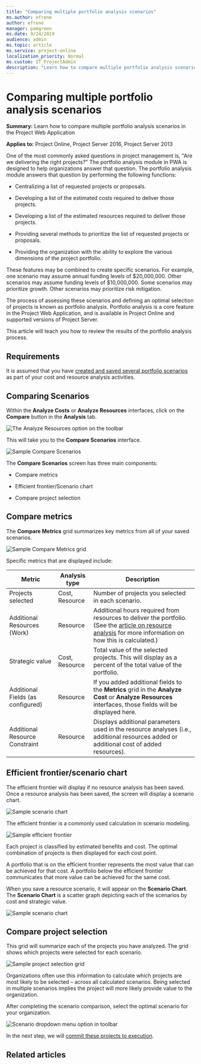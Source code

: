 ```yaml
---
title: "Comparing multiple portfolio analysis scenarios"
ms.author: efrene
author: efrene
manager: pamgreen
ms.date: 9/24/2019
audience: admin
ms.topic: article
ms.service: project-online
localization_priority: Normal
ms.custom: IT_ProjectAdmin
description: "Learn how to compare multiple portfolio analysis scenarios in the Project Web Application."
---
```


# Comparing multiple portfolio analysis scenarios

**Summary:** Learn how to compare multiple portfolio analysis scenarios in the Project Web Application

**Applies to:** Project Online, Project Server 2016, Project Server 2013

One of the most commonly asked questions in project management is, "Are we delivering the right projects?" The portfolio analysis module in PWA is designed to help organizations answer that question. The portfolio analysis module answers that question by performing the following functions:

- Centralizing a list of requested projects or proposals.

- Developing a list of the estimated costs required to deliver those projects.

- Developing a list of the estimated resources required to deliver those projects.

- Providing several methods to prioritize the list of requested projects or proposals.

- Providing the organization with the ability to explore the various dimensions of the project portfolio.

These features may be combined to create specific scenarios. For example, one scenario may assume annual funding levels of $20,000,000. Other scenarios may assume funding levels of $10,000,000. Some scenarios may prioritize growth. Other scenarios may prioritize risk mitigation.

The process of assessing these scenarios and defining an optimal selection of projects is known as portfolio analysis. Portfolio analysis is a core feature in the Project Web Application, and is available in Project Online and supported versions of Project Server.

This article will teach you how to review the results of the portfolio analysis process.

## Requirements

It is assumed that you have [created and saved several portfolio scenarios](creating-a-portfolio-analysis.md) as part of your cost and resource analysis activities.

## Comparing Scenarios

Within the **Analyze Costs** or **Analyze Resources** interfaces, click on the **Compare** button in the **Analysis** tab.

![The Analyze Resources option on the toolbar](media/13-image1.png)

This will take you to the **Compare Scenarios** interface.

![Sample Compare Scenarios](media/13-image2.png)

The **Compare Scenarios** screen has three main components:

- Compare metrics

- Efficient frontier/Scenario chart

- Compare project selection

## Compare metrics

The **Compare Metrics** grid summarizes key metrics from all of your saved scenarios.

![Sample Compare Metrics grid](media/13-image3.png)

Specific metrics that are displayed include:

| Metric                            | Analysis type  | Description                                                                                                                                               |
| --------------------------------- | -------------- | --------------------------------------------------------------------------------------------------------------------------------------------------------- |
| Projects selected                 | Cost, Resource | Number of projects you selected in each scenario.                                                                                                         |
| Additional Resources (Work)       | Resource       | Additional hours required from resources to deliver the portfolio. (See the [article on resource analysis](resource-analysis-overview.md) for more information on how this is calculated.) |
| Strategic value                   | Cost, Resource | Total value of the selected projects. This will display as a percent of the total value of the portfolio.                                                 |
| Additional Fields (as configured) | Resource       | If you added additional fields to the **Metrics** grid in the **Analyze Cost** or **Analyze Resources** interfaces, those fields will be displayed here.  |
| Additional Resource Constraint    | Resource       | Displays additional parameters used in the resource analyses (i.e., additional resources added or additional cost of added resources).                      |

## Efficient frontier/scenario chart

The efficient frontier will display if no resource analysis has been saved. Once a resource analysis has been saved, the screen will display a scenario chart.

![Sample scenario chart](media/13-image4.png)

The efficient frontier is a commonly used calculation in scenario modeling.

![Sample efficient frontier](media/13-image5.png)

Each project is classified by estimated benefits and cost. The optimal combination of projects is then displayed for each cost point.

A portfolio that is on the efficient frontier represents the most value that can be achieved for that cost. A portfolio below the efficient frontier communicates that more value can be achieved for the same cost.

When you save a resource scenario, it will appear on the **Scenario Chart**. The **Scenario Chart** is a scatter graph depicting each of the scenarios by cost and strategic value.

![Sample scenario chart](media/13-image4.png)

## Compare project selection

This grid will summarize each of the projects you have analyzed. The grid shows which projects were selected for each scenario.

![Sample project selection grid](media/13-image6.png)

Organizations often use this information to calculate which projects are most likely to be selected – across all calculated scenarios. Being selected in multiple scenarios implies the project will more likely provide value to the organization.

After completing the scenario comparison, select the optimal scenario for your organization.

![Scenario dropdown menu option in toolbar](media/13-image7.png)

In the next step, we will [commit these projects to execution](committing-the-scenario.md).

## Related articles
